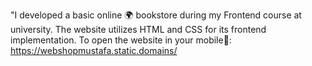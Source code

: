"I developed a basic online 🌍 bookstore during my Frontend course at university. The website utilizes HTML and CSS for its frontend implementation. 
To open the website in your mobile📱:
https://webshopmustafa.static.domains/ 
